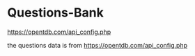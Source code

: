 # Questions-Bank
https://opentdb.com/api_config.php

the questions data is from https://opentdb.com/api_config.php
